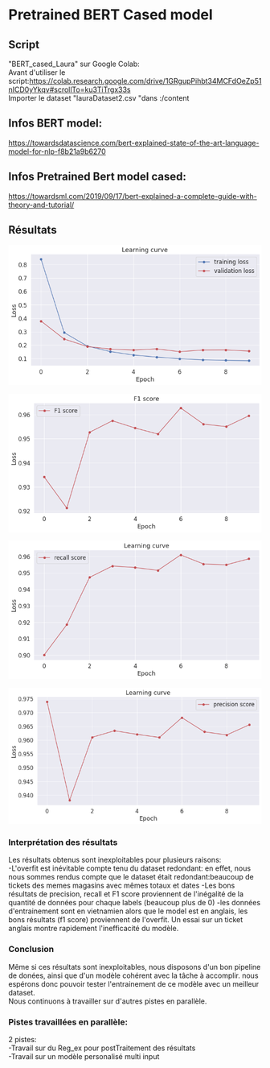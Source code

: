 # Pretrained BERT Cased model

## Script
"BERT_cased_Laura" sur Google Colab:  
Avant d'utiliser le script:https://colab.research.google.com/drive/1GRgupPihbt34MCFdOeZp51nICD0yYkqv#scrollTo=ku3TiTrgx33s  
Importer le dataset "lauraDataset2.csv "dans :/content

## Infos BERT model:  
https://towardsdatascience.com/bert-explained-state-of-the-art-language-model-for-nlp-f8b21a9b6270
## Infos Pretrained Bert model cased: 
https://towardsml.com/2019/09/17/bert-explained-a-complete-guide-with-theory-and-tutorial/

## Résultats


![alt text](https://github.com/LauraBreton-leonard/PRD/blob/main/NER/BERT/learning_curve.png?raw=true)

![alt text](https://github.com/LauraBreton-leonard/PRD/blob/main/NER/BERT/f1_score.png?raw=true)

![alt text](https://github.com/LauraBreton-leonard/PRD/blob/main/NER/BERT/recall.png?raw=true)

![alt text](https://github.com/LauraBreton-leonard/PRD/blob/main/NER/BERT/precision.png?raw=true)

### Interprétation des résultats

Les résultats obtenus sont inexploitables pour plusieurs raisons:  
-L'overfit est inévitable compte tenu du dataset redondant: en effet, nous nous sommes rendus compte que le dataset était redondant:beaucoup de tickets des memes magasins avec mêmes totaux et dates
-Les bons résultats de precision, recall et F1 score proviennent de l'inégalité de la quantité de données pour chaque labels (beaucoup plus de 0)
-les données d'entrainement sont en vietnamien alors que le model est en anglais, les bons résultats (f1 score) proviennent de l'overfit. Un essai sur un ticket anglais montre rapidement l'inefficacité du modèle.

### Conclusion
Même si ces résultats sont inexploitables, nous disposons d'un bon pipeline de donées, ainsi que d'un modèle cohérent avec la tâche à accomplir. nous espérons donc pouvoir tester l'entrainement de ce modèle avec un meilleur dataset.  
Nous continuons à travailler sur d'autres pistes en parallèle.  

### Pistes travaillées en parallèle:  

2 pistes:  
-Travail sur du Reg_ex pour postTraitement des résultats  
-Travail sur un modèle personalisé multi input

